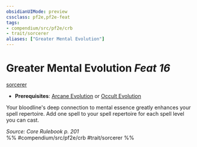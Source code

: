 ```yaml
---
obsidianUIMode: preview
cssclass: pf2e,pf2e-feat
tags:
- compendium/src/pf2e/crb
- trait/sorcerer
aliases: ["Greater Mental Evolution"]
---
```

# Greater Mental Evolution  *Feat 16*  
[sorcerer](../../rules/traits/sorcerer.md)  

- **Prerequisites**: [Arcane Evolution](arcane-evolution.md) or [Occult Evolution](occult-evolution.md)

Your bloodline's deep connection to mental essence greatly enhances your spell repertoire. Add one spell to your spell repertoire for each spell level you can cast.

*Source: Core Rulebook p. 201*  
%% #compendium/src/pf2e/crb #trait/sorcerer %%